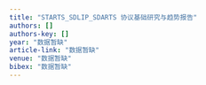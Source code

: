```yaml
---
title: "STARTS_SDLIP_SDARTS 协议基础研究与趋势报告"
authors: []
authors-key: []
year: "数据暂缺"
article-link: "数据暂缺"
venue: "数据暂缺"
bibex: "数据暂缺"
---
```

